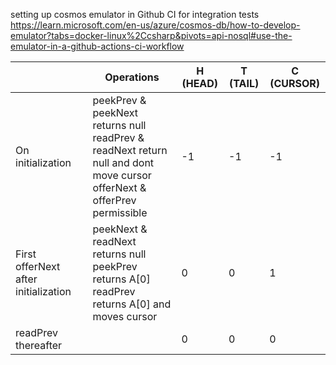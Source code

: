 setting up cosmos emulator in Github CI for integration tests
https://learn.microsoft.com/en-us/azure/cosmos-db/how-to-develop-emulator?tabs=docker-linux%2Ccsharp&pivots=api-nosql#use-the-emulator-in-a-github-actions-ci-workflow


|                                      | Operations                                                                                                                       | H (HEAD) | T (TAIL) | C (CURSOR) |
|--------------------------------------|----------------------------------------------------------------------------------------------------------------------------------|----------|----------|------------|
| On initialization                    | peekPrev & peekNext returns null<br/> readPrev & readNext return null and dont move cursor<br/>offerNext & offerPrev permissible | -1       | -1       | -1         |
| First offerNext after initialization | peekNext & readNext returns null<br/>peekPrev returns A[0]<br/>readPrev returns A[0] and moves cursor                            | 0        | 0        | 1          |
| readPrev thereafter                  |                                                                                                                                  | 0        | 0        | 0          |